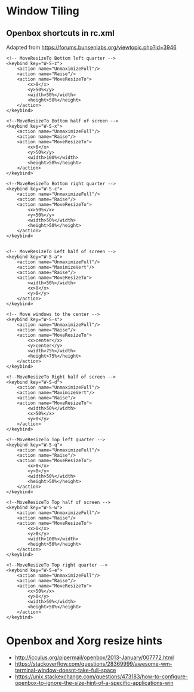 # Window Tiling

## Openbox shortcuts in rc.xml

Adapted from <https://forums.bunsenlabs.org/viewtopic.php?id=3946>

	<!-- MoveResizeTo Bottom left quarter -->
	<keybind key="W-S-z">
		<action name="UnmaximizeFull"/>
		<action name="Raise"/>
		<action name="MoveResizeTo">
			<x>0</x>
			<y>50%</y>
			<width>50%</width>
			<height>50%</height>
		</action>
	</keybind>
	
	<!--MoveResizeTo Bottom half of screen -->
	<keybind key="W-S-x">
		<action name="UnmaximizeFull"/>
		<action name="Raise"/>
		<action name="MoveResizeTo">
			<x>0</x>
			<y>50%</y>
			<width>100%</width>
			<height>50%</height>
		</action>
	</keybind>
	
	<!--MoveResizeTo Bottom right quarter -->
	<keybind key="W-S-c">
		<action name="UnmaximizeFull"/>
		<action name="Raise"/>
		<action name="MoveResizeTo">
			<x>50%</x>
			<y>50%</y>
			<width>50%</width>
			<height>50%</height>
		</action>
	</keybind>
	
	
	<!-- MoveResizeTo Left half of screen -->
	<keybind key="W-S-a">
		<action name="UnmaximizeFull"/>
		<action name="MaximizeVert"/>
		<action name="Raise"/>
		<action name="MoveResizeTo">
			<width>50%</width>
			<x>0</x>
			<y>0</y>
		</action>
	</keybind>
	
	<!-- Move windows to the center -->
	<keybind key="W-S-s">
		<action name="UnmaximizeFull"/>
		<action name="Raise"/>
		<action name="MoveResizeTo">
			<x>center</x>
			<y>center</y>
			<width>75%</width>
			<height>75%</height>
		</action>
	</keybind>
	
	<!--MoveResizeTo Right half of screen -->
	<keybind key="W-S-d">
		<action name="UnmaximizeFull"/>
		<action name="MaximizeVert"/>
		<action name="Raise"/>
		<action name="MoveResizeTo">
			<width>50%</width>
			<x>50%</x>
			<y>0</y>
		</action>
	</keybind>
	
	<!--MoveResizeTo Top left quarter -->
	<keybind key="W-S-q">
		<action name="UnmaximizeFull"/>
		<action name="Raise"/>
		<action name="MoveResizeTo">
			<x>0</x>
			<y>0</y>
			<width>50%</width>
			<height>50%</height>
		</action>
	</keybind>
	
	<!--MoveResizeTo Top half of screen -->
	<keybind key="W-S-w">
		<action name="UnmaximizeFull"/>
		<action name="Raise"/>
		<action name="MoveResizeTo">
			<x>0</x>
			<y>0</y>
			<width>100%</width>
			<height>50%</height>
		</action>
	</keybind>
	
	<!--MoveResizeTo Top right quarter -->
	<keybind key="W-S-e">
		<action name="UnmaximizeFull"/>
		<action name="Raise"/>
		<action name="MoveResizeTo">
			<x>50%</x>
			<y>0</y>
			<width>50%</width>
			<height>50%</height>
		</action>
	</keybind>

# Openbox and Xorg resize hints

  - <http://icculus.org/pipermail/openbox/2013-January/007772.html>
  - <https://stackoverflow.com/questions/28369999/awesome-wm-terminal-window-doesnt-take-full-space>
  - <https://unix.stackexchange.com/questions/473183/how-to-configure-openbox-to-ignore-the-size-hint-of-a-specific-applications-win>
  
